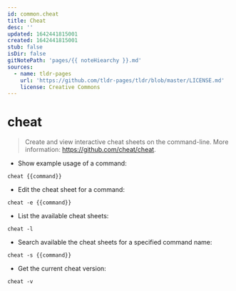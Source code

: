 ```yaml
---
id: common.cheat
title: Cheat
desc: ''
updated: 1642441815001
created: 1642441815001
stub: false
isDir: false
gitNotePath: 'pages/{{ noteHiearchy }}.md'
sources:
  - name: tldr-pages
    url: 'https://github.com/tldr-pages/tldr/blob/master/LICENSE.md'
    license: Creative Commons
---
```

# cheat

> Create and view interactive cheat sheets on the command-line.
> More information: <https://github.com/cheat/cheat>.

- Show example usage of a command:

`cheat {{command}}`

- Edit the cheat sheet for a command:

`cheat -e {{command}}`

- List the available cheat sheets:

`cheat -l`

- Search available the cheat sheets for a specified command name:

`cheat -s {{command}}`

- Get the current cheat version:

`cheat -v`

